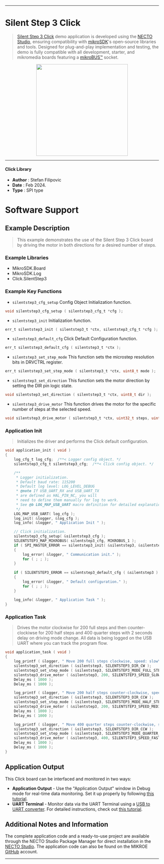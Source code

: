 
---
# Silent Step 3 Click

> [Silent Step 3 Click](https://www.mikroe.com/?pid_product=MIKROE-3676) demo application is developed using
the [NECTO Studio](https://www.mikroe.com/necto), ensuring compatibility with [mikroSDK](https://www.mikroe.com/mikrosdk)'s
open-source libraries and tools. Designed for plug-and-play implementation and testing, the demo is fully compatible with
all development, starter, and mikromedia boards featuring a [mikroBUS&trade;](https://www.mikroe.com/mikrobus) socket.

<p align="center">
  <img src="https://www.mikroe.com/?pid_product=MIKROE-3676&image=1" height=300px>
</p>

---

#### Click Library

- **Author**        : Stefan Filipovic
- **Date**          : Feb 2024.
- **Type**          : SPI type

# Software Support

## Example Description

> This example demonstrates the use of the Silent Step 3 Click board by driving the motor in both directions for a desired number of steps.

### Example Libraries

- MikroSDK.Board
- MikroSDK.Log
- Click.SilentStep3

### Example Key Functions

- `silentstep3_cfg_setup` Config Object Initialization function.
```c
void silentstep3_cfg_setup ( silentstep3_cfg_t *cfg );
```

- `silentstep3_init` Initialization function.
```c
err_t silentstep3_init ( silentstep3_t *ctx, silentstep3_cfg_t *cfg );
```

- `silentstep3_default_cfg` Click Default Configuration function.
```c
err_t silentstep3_default_cfg ( silentstep3_t *ctx );
```

- `silentstep3_set_step_mode` This function sets the microstep resolution bits in DRVCTRL register.
```c
err_t silentstep3_set_step_mode ( silentstep3_t *ctx, uint8_t mode );
```

- `silentstep3_set_direction` This function sets the motor direction by setting the DIR pin logic state.
```c
void silentstep3_set_direction ( silentstep3_t *ctx, uint8_t dir );
```

- `silentstep3_drive_motor` This function drives the motor for the specific number of steps at the selected speed.
```c
void silentstep3_drive_motor ( silentstep3_t *ctx, uint32_t steps, uint8_t speed );
```

### Application Init

> Initializes the driver and performs the Click default configuration.

```c
void application_init ( void )
{
    log_cfg_t log_cfg;  /**< Logger config object. */
    silentstep3_cfg_t silentstep3_cfg;  /**< Click config object. */

    /** 
     * Logger initialization.
     * Default baud rate: 115200
     * Default log level: LOG_LEVEL_DEBUG
     * @note If USB_UART_RX and USB_UART_TX 
     * are defined as HAL_PIN_NC, you will 
     * need to define them manually for log to work. 
     * See @b LOG_MAP_USB_UART macro definition for detailed explanation.
     */
    LOG_MAP_USB_UART( log_cfg );
    log_init( &logger, &log_cfg );
    log_info( &logger, " Application Init " );

    // Click initialization.
    silentstep3_cfg_setup( &silentstep3_cfg );
    SILENTSTEP3_MAP_MIKROBUS( silentstep3_cfg, MIKROBUS_1 );
    if ( SPI_MASTER_ERROR == silentstep3_init( &silentstep3, &silentstep3_cfg ) )
    {
        log_error( &logger, " Communication init." );
        for ( ; ; );
    }
    
    if ( SILENTSTEP3_ERROR == silentstep3_default_cfg ( &silentstep3 ) )
    {
        log_error( &logger, " Default configuration." );
        for ( ; ; );
    }
    
    log_info( &logger, " Application Task " );
}
```

### Application Task

> Drives the motor clockwise for 200 full steps and then counter-clockiwse for 200 half
steps and 400 quarter steps with 2 seconds delay on driving mode change. All data is
being logged on the USB UART where you can track the program flow.

```c
void application_task ( void )
{
    log_printf ( &logger, " Move 200 full steps clockwise, speed: slow\r\n\n" );
    silentstep3_set_direction ( &silentstep3, SILENTSTEP3_DIR_CW );
    silentstep3_set_step_mode ( &silentstep3, SILENTSTEP3_MODE_FULL_STEP );
    silentstep3_drive_motor ( &silentstep3, 200, SILENTSTEP3_SPEED_SLOW );
    Delay_ms ( 1000 );
    Delay_ms ( 1000 );

    log_printf ( &logger, " Move 200 half steps counter-clockwise, speed: medium\r\n\n" );
    silentstep3_set_direction ( &silentstep3, SILENTSTEP3_DIR_CCW );
    silentstep3_set_step_mode ( &silentstep3, SILENTSTEP3_MODE_HALF_STEP );
    silentstep3_drive_motor ( &silentstep3, 200, SILENTSTEP3_SPEED_MEDIUM );
    Delay_ms ( 1000 );
    Delay_ms ( 1000 );

    log_printf ( &logger, " Move 400 quarter steps counter-clockwise, speed: fast\r\n\n" );
    silentstep3_set_direction ( &silentstep3, SILENTSTEP3_DIR_CCW );
    silentstep3_set_step_mode ( &silentstep3, SILENTSTEP3_MODE_QUARTER_STEP );
    silentstep3_drive_motor ( &silentstep3, 400, SILENTSTEP3_SPEED_FAST );
    Delay_ms ( 1000 );
    Delay_ms ( 1000 );
}
```

## Application Output

This Click board can be interfaced and monitored in two ways:
- **Application Output** - Use the "Application Output" window in Debug mode for real-time data monitoring.
Set it up properly by following [this tutorial](https://www.youtube.com/watch?v=ta5yyk1Woy4).
- **UART Terminal** - Monitor data via the UART Terminal using
a [USB to UART converter](https://www.mikroe.com/click/interface/usb?interface*=uart,uart). For detailed instructions,
check out [this tutorial](https://help.mikroe.com/necto/v2/Getting%20Started/Tools/UARTTerminalTool).

## Additional Notes and Information

The complete application code and a ready-to-use project are available through the NECTO Studio Package Manager for 
direct installation in the [NECTO Studio](https://www.mikroe.com/necto). The application code can also be found on
the MIKROE [GitHub](https://github.com/MikroElektronika/mikrosdk_click_v2) account.

---
